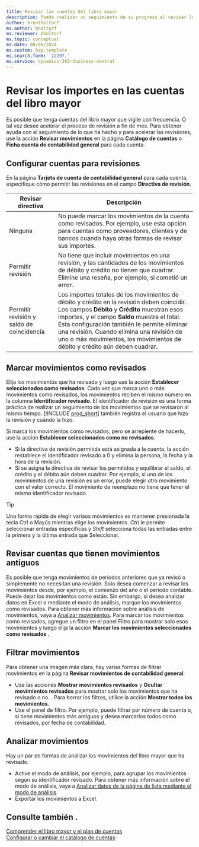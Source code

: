 ```yaml
---
title: Revisar las cuentas del libro mayor
description: Puede realizar un seguimiento de su progreso al revisar los importes de las cuentas del libro mayor.
author: brentholtorf
ms.author: bholtorf
ms.reviewer: bholtorf
ms.topic: conceptual
ms.date: 08/06/2024
ms.custom: bap-template
ms.search.form: '22207,'
ms.service: dynamics-365-business-central
---
```


# <a name="review-amounts-in-general-ledger-accounts"></a>Revisar los importes en las cuentas del libro mayor

Es posible que tenga cuentas del libro mayor que vigile con frecuencia. O tal vez desee acelerar el proceso de revisión a fin de mes. Para obtener ayuda con el seguimiento de lo que ha hecho y para acelerar las revisiones, use la acción **Revisar movimientos** en la página **Catálogo de cuentas** o **Ficha cuenta de contabilidad general** para cada cuenta. 

## <a name="set-up-accounts-for-reviews"></a>Configurar cuentas para revisiones

En la página **Tarjeta de cuenta de contabilidad general** para cada cuenta, especifique cómo permitir las revisiones en el campo **Directiva de revisión**.

|Revisar directiva  |Descripción  |
|---------|---------|
|Ninguna     | No puede marcar los movimientos de la cuenta como revisados. Por ejemplo, use esta opción para cuentas como proveedores, clientes y de bancos cuando haya otras formas de revisar sus importes.        |
|Permitir revisión     | No tiene que incluir movimientos en una revisión, y las cantidades de los movimientos de débito y crédito no tienen que cuadrar. Elimine una reseña, por ejemplo, si cometió un error.        |
|Permitir revisión y saldo de coincidencia     | Los importes totales de los movimientos de débito y crédito en la revisión deben coincidir. Los campos **Débito** y **Crédito** muestran esos importes, y el campo **Saldo** muestra el total. Esta configuración también le permite eliminar una revisión. Cuando elimina una revisión de uno o más movimientos, los movimientos de débito y crédito aún deben cuadrar.        |

## <a name="mark-entries-as-reviewed"></a>Marcar movimientos como revisados

Elija los movimientos que ha revisado y luego use la acción **Establecer seleccionados como revisados**. Cada vez que marca uno o más movimientos como revisados, los movimientos reciben el mismo número en la columna **Identificador revisado**. El identificador de revisión es una forma práctica de realizar un seguimiento de los movimientos que se revisaron al mismo tiempo. [!INCLUDE [prod_short](includes/prod_short.md)] también registra el usuario que hizo la revisión y cuándo la hizo.

Si marca los movimientos como revisados, pero se arrepiente de hacerlo, use la acción **Establecer seleccionados como no revisados**.

* Si la directiva de revisión permitida está asignada a la cuenta, la acción restablece el identificador revisado a 0 y elimina la persona, la fecha y la hora de la revisión. 
* Si se asigna la directiva de revisar los permitidos y equilibrar el saldo, el crédito y el débito aún deben cuadrar. Por ejemplo, si uno de los movimientos de una revisión es un error, puede elegir otro movimiento con el valor correcto. El movimiento de reemplazo no tiene que tener el mismo identificador revisado.

> [!TIP]
> Una forma rápida de elegir variaos movimientos es mantener presionada la tecla Ctrl o Mayús mientras elige los movimientos. *Ctrl* le permite seleccionar entradas específicas y  *Shift* selecciona todas las entradas entre la primera y la última entrada que Seleccionar.

## <a name="review-accounts-that-have-old-entries"></a>Revisar cuentas que tienen movimientos antiguos

Es posible que tenga movimientos de períodos anteriores que ya revisó o simplemente no necesitan una revisión. Solo desea comenzar a revisar los movimientos desde, por ejemplo, el comienzo del año o el período contable. Puede dejar los movimientos como están. Sin embargo, si desea analizar datos en Excel o mediante el modo de análisis, marque los movimientos como revisados. Para obtener más información sobre análisis de movimientos, vaya a [Analizar movimientos](#analyze-entries). Para marcar los movimientos como revisados, agregue un filtro en el panel Filtro para mostrar solo esos movimientos y luego elija la acción **Marcar los movimientos seleccionados como revisados** .

## <a name="filter-entries"></a>Filtrar movimientos

Para obtener una imagen más clara, hay varias formas de filtrar movimientos en la página **Revisar movimientos de contabilidad general**.

* Use las acciones **Mostrar movimientos revisados** y **Ocultar movimientos revisados** para mostrar solo los movimientos que ha revisado o no. . Para borrar los filtros, utilice la acción **Mostrar todos los movimientos**.
* Use el panel de filtro. Por ejemplo, puede filtrar por número de cuenta o, si tiene movimientos más antiguos y desea marcarlos todos como revisados, por fecha de contabilidad.

## <a name="analyze-entries"></a>Analizar movimientos

Hay un par de formas de analizar los movimientos del libro mayor que ha revisado.

* Active el modo de análisis, por ejemplo, para agrupar los movimientos según su identificador revisado. Para obtener más información sobre el modo de análisis, vaya a [Analizar datos de la página de lista mediante el modo de análisis](analysis-mode.md).
* Exportar los movimientos a Excel.

## <a name="see-also"></a>Consulte también .

[Comprender el libro mayor y el plan de cuentas](finance-general-ledger.md)    
[Configurar o cambiar el catálogo de cuentas](finance-setup-chart-accounts.md)    
